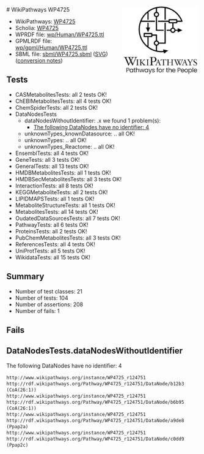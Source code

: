 <img style="float: right; width: 200px" src="../logo.png" />
# WikiPathways WP4725

* WikiPathways: [WP4725](https://identifiers.org/wikipathways:WP4725)
* Scholia: [WP4725](https://scholia.toolforge.org/wikipathways/WP4725)
* WPRDF file: [wp/Human/WP4725.ttl](../wp/Human/WP4725.ttl)
* GPMLRDF file: [wp/gpml/Human/WP4725.ttl](../wp/gpml/Human/WP4725.ttl)
* SBML file: [sbml/WP4725.sbml](../sbml/WP4725.sbml) ([SVG](../sbml/WP4725.svg)) ([conversion notes](../sbml/WP4725.txt))

## Tests
* CASMetabolitesTests: all 2 tests OK!
* ChEBIMetabolitesTests: all 4 tests OK!
* ChemSpiderTests: all 2 tests OK!
* DataNodesTests
    * dataNodesWithoutIdentifier: .x we found 1 problem(s):
        * [The following DataNodes have no identifier: 4](#d2d32fa3)
    * unknownTypes_knownDatasource: .. all OK!
    * unknownTypes: .. all OK!
    * unknownTypes_Reactome: .. all OK!
* EnsemblTests: all 4 tests OK!
* GeneTests: all 3 tests OK!
* GeneralTests: all 13 tests OK!
* HMDBMetabolitesTests: all 1 tests OK!
* HMDBSecMetabolitesTests: all 3 tests OK!
* InteractionTests: all 8 tests OK!
* KEGGMetaboliteTests: all 2 tests OK!
* LIPIDMAPSTests: all 1 tests OK!
* MetaboliteStructureTests: all 1 tests OK!
* MetabolitesTests: all 14 tests OK!
* OudatedDataSourcesTests: all 7 tests OK!
* PathwayTests: all 6 tests OK!
* ProteinsTests: all 2 tests OK!
* PubChemMetabolitesTests: all 3 tests OK!
* ReferencesTests: all 4 tests OK!
* UniProtTests: all 5 tests OK!
* WikidataTests: all 15 tests OK!


## Summary

* Number of test classes: 21
* Number of tests: 104
* Number of assertions: 208
* Number of fails: 1

## Fails

<a name="d2d32fa3" />

## DataNodesTests.dataNodesWithoutIdentifier

The following DataNodes have no identifier: 4
```
http://www.wikipathways.org/instance/WP4725_r124751 http://rdf.wikipathways.org/Pathway/WP4725_r124751/DataNode/b12b3 (CoA(26:1))
http://www.wikipathways.org/instance/WP4725_r124751 http://rdf.wikipathways.org/Pathway/WP4725_r124751/DataNode/b6b95 (CoA(26:1))
http://www.wikipathways.org/instance/WP4725_r124751 http://rdf.wikipathways.org/Pathway/WP4725_r124751/DataNode/a9de8 (Ppap2a)
http://www.wikipathways.org/instance/WP4725_r124751 http://rdf.wikipathways.org/Pathway/WP4725_r124751/DataNode/c0dd9 (Ppap2c)
```

